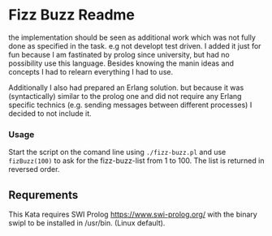 # Fizz Buzz Readme

the implementation should be seen as additional work which was not fully done as specified in the task. e.g not developt test driven.
I added it just for fun because I am fastinated by prolog since university, but had no possibility use this language.
Besides knowing the manin ideas and concepts I had to relearn everything I had to use.

Additionally I also had prepared an Erlang solution. but because it was (syntactically) similar to the prolog one and did not
require any Erlang specific technics (e.g. sending messages between different processes) I decided to not include it.

### Usage
Start the script on the comand line using `./fizz-buzz.pl` and use `fizBuzz(100)` to ask for the fizz-buzz-list from 1 to 100. The list is returned in reversed order.

## Requrements
This Kata requires SWI Prolog https://www.swi-prolog.org/ with the binary swipl to be installed in /usr/bin. (Linux default).
